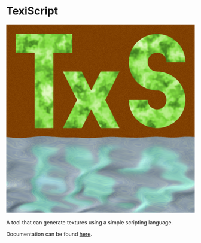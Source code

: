# TexiScript

![TexiScript logo](logo-512.png "TexiScript logo")

A tool that can generate textures using a simple scripting language.

Documentation can be found [here](https://zdepav.github.io/texiscript-java/).
